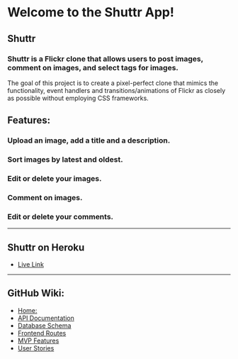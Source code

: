# Welcome to the Shuttr App!

## Shuttr

### Shuttr is a Flickr clone that allows users to post images, comment on images, and select tags for images.
The goal of this project is to create a pixel-perfect clone that mimics the functionality, event handlers
and transitions/animations of Flickr as closely as possible without employing CSS frameworks.

## Features:

### Upload an image, add a title and a description.
### Sort images by latest and oldest.
### Edit or delete your images.
### Comment on images.
### Edit or delete your comments.

---------------------------------------------------------------------------------------------------------

## Shuttr on Heroku

- [Live Link](https://shuttr-aa.herokuapp.com)

---------------------------------------------------------------------------------------------------------
## GitHub Wiki:

- [Home:](https://github.com/Luke-Yamasaki/Shuttr-full-stack-project/wiki)
- [API Documentation](https://github.com/Luke-Yamasaki/Shuttr-full-stack-project/wiki/API-Documentation)
- [Database Schema](https://github.com/Luke-Yamasaki/Shuttr-full-stack-project/wiki/Database-Schema)
- [Frontend Routes](https://github.com/Luke-Yamasaki/Shuttr-full-stack-project/wiki/Frontend-Routes)
- [MVP Features](https://github.com/Luke-Yamasaki/Shuttr-full-stack-project/wiki/MVP-Features)
- [User Stories](https://github.com/Luke-Yamasaki/Shuttr-full-stack-project/wiki/User-Stories)
